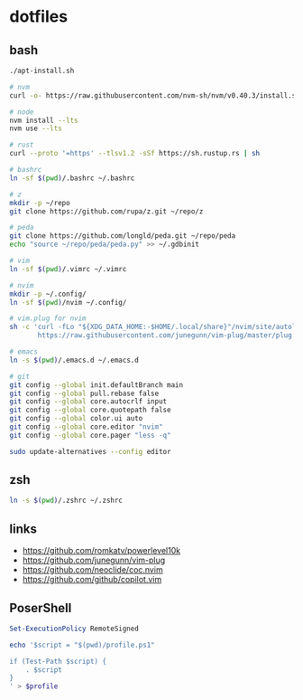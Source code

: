 # dotfiles

## bash

```bash
./apt-install.sh

# nvm
curl -o- https://raw.githubusercontent.com/nvm-sh/nvm/v0.40.3/install.sh | bash

# node
nvm install --lts
nvm use --lts

# rust
curl --proto '=https' --tlsv1.2 -sSf https://sh.rustup.rs | sh

# bashrc
ln -sf $(pwd)/.bashrc ~/.bashrc

# z
mkdir -p ~/repo
git clone https://github.com/rupa/z.git ~/repo/z

# peda
git clone https://github.com/longld/peda.git ~/repo/peda
echo "source ~/repo/peda/peda.py" >> ~/.gdbinit

# vim
ln -sf $(pwd)/.vimrc ~/.vimrc

# nvim
mkdir -p ~/.config/
ln -sf $(pwd)/nvim ~/.config/

# vim.plug for nvim
sh -c 'curl -fLo "${XDG_DATA_HOME:-$HOME/.local/share}"/nvim/site/autoload/plug.vim --create-dirs \
       https://raw.githubusercontent.com/junegunn/vim-plug/master/plug.vim'

# emacs
ln -s $(pwd)/.emacs.d ~/.emacs.d

# git
git config --global init.defaultBranch main
git config --global pull.rebase false
git config --global core.autocrlf input
git config --global core.quotepath false
git config --global color.ui auto
git config --global core.editor "nvim"
git config --global core.pager "less -q"

sudo update-alternatives --config editor
```

## zsh

```zsh
ln -s $(pwd)/.zshrc ~/.zshrc
```

## links
- https://github.com/romkatv/powerlevel10k
- https://github.com/junegunn/vim-plug
- https://github.com/neoclide/coc.nvim
- https://github.com/github/copilot.vim

## PoserShell

```ps1
Set-ExecutionPolicy RemoteSigned

echo '$script = "$(pwd)/profile.ps1"

if (Test-Path $script) {
    . $script
}
' > $profile
```
